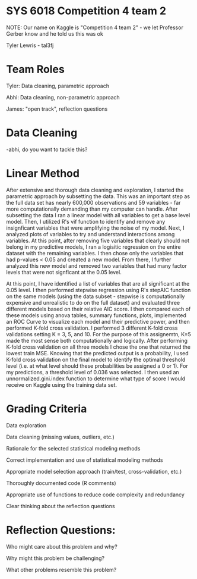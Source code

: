 # SYS 6018 Competition 4 team 2
NOTE: Our name on Kaggle is "Competition 4 team 2" - we let Professor Gerber know and he told us this was ok

Tyler Lewris - tal3fj

# Team Roles
Tyler: Data cleaning, parametric approach

Abhi: Data cleaning, non-parametric approach

James: "open track", reflection questions

# Data Cleaning
-abhi, do you want to tackle this?

# Linear Method
After extensive and thorough data cleaning and exploration, I started the parametric approach by subsetting the data. This was an important step as the full data set has nearly 600,000 observations and 59 variables - far more computationally demanding than my computer can handle. After subsetting the data I ran a linear model with all variables to get a base level model. Then, I utilized R's vif function to identify and remove any insignficant variables that were amplifying the noise of my model. Next, I analyzed plots of variables to try and understand interactions among variables. At this point, after removing five variables that clearly should not belong in my predictive models, I ran a logisitic regression on the entire dataset with the remaining variables. I then chose only the variables that had p-values < 0.05 and created a new model. From there, I further analyzed this new model and removed two variables that had many factor levels that were not signficant at the 0.05 level. 

At this point, I have identified a list of variables that are all significant at the 0.05 level. I then performed stepwise regression using R's stepAIC function on the same models (using the data subset - stepwise is computationally expensive and unrealistic to do on the full dataset) and evaluated three different models based on their relative AIC score. I then compared each of these models using anova tables, summary functions, plots, implemented an ROC Curve to visualize each model and their predictive power, and then performed K-fold cross validation. I performed 3 different K-fold cross validations setting K = 3, 5, and 10. For the purpose of this assignemtn, K=5 made the most sense both computationally and logically. After performing K-fold cross validation on all three models I chose the one that returned the lowest train MSE. Knowing that the predicted output is a probability, I used K-fold cross validation on the final model to identify the optimal threshold level (i.e. at what level should these probabilities be assigned a 0 or 1). For my predictions, a threshold level of 0.036 was selected. I then used an unnormalized.gini.index function to determine what type of score I would receive on Kaggle using the training data set. 


# Grading Criteria
Data exploration

Data cleaning (missing values, outliers, etc.)

Rationale for the selected statistical modeling methods

Correct implementation and use of statistical modeling methods

Appropriate model selection approach (train/test, cross-validation, etc.)

Thoroughly documented code (R comments)

Appropriate use of functions to reduce code complexity and redundancy

Clear thinking about the reflection questions

# Reflection Questions: 
Who might care about this problem and why?

Why might this problem be challenging?

What other problems resemble this problem?
